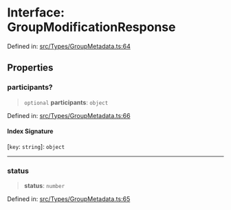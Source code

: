 # Interface: GroupModificationResponse

Defined in: [src/Types/GroupMetadata.ts:64](https://github.com/Fokusdotid/bail/blob/99acc683da8779d62a0509bb4108fdb35cb2b061/src/Types/GroupMetadata.ts#L64)

## Properties

### participants?

> `optional` **participants**: `object`

Defined in: [src/Types/GroupMetadata.ts:66](https://github.com/Fokusdotid/bail/blob/99acc683da8779d62a0509bb4108fdb35cb2b061/src/Types/GroupMetadata.ts#L66)

#### Index Signature

\[`key`: `string`\]: `object`

***

### status

> **status**: `number`

Defined in: [src/Types/GroupMetadata.ts:65](https://github.com/Fokusdotid/bail/blob/99acc683da8779d62a0509bb4108fdb35cb2b061/src/Types/GroupMetadata.ts#L65)
